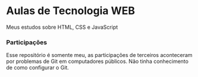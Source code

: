 # Aulas de Tecnologia WEB
 Meus estudos sobre HTML, CSS e JavaScript

### Participações
 Esse repositório é somente meu, as participações de terceiros aconteceram por problemas de Git em computadores públicos. Não tinha conhecimento de como configurar o Git.
